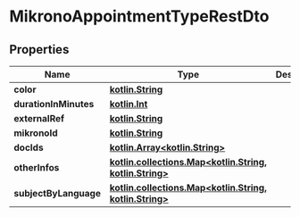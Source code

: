# MikronoAppointmentTypeRestDto

## Properties
Name | Type | Description | Notes
------------ | ------------- | ------------- | -------------
**color** | [**kotlin.String**](.md) |  |  [optional]
**durationInMinutes** | [**kotlin.Int**](.md) |  |  [optional]
**externalRef** | [**kotlin.String**](.md) |  |  [optional]
**mikronoId** | [**kotlin.String**](.md) |  |  [optional]
**docIds** | [**kotlin.Array&lt;kotlin.String&gt;**](.md) |  |  [optional]
**otherInfos** | [**kotlin.collections.Map&lt;kotlin.String, kotlin.String&gt;**](.md) |  |  [optional]
**subjectByLanguage** | [**kotlin.collections.Map&lt;kotlin.String, kotlin.String&gt;**](.md) |  |  [optional]
